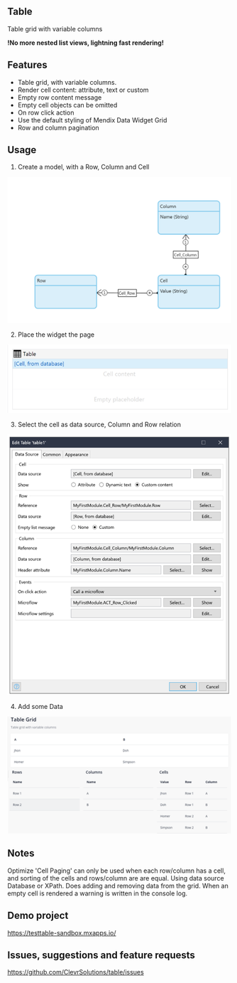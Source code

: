 ## Table
Table grid with variable columns

**!No more nested list views, lightning fast rendering!**

## Features
- Table grid, with variable columns.
- Render cell content: attribute, text or custom
- Empty row content message
- Empty cell objects can be omitted
- On row click action
- Use the default styling of Mendix Data Widget Grid
- Row and column pagination

## Usage
1. Create a model, with a Row, Column and Cell

![Domain model](assets/model.png)

2. Place the widget the page

![widget on page](assets/widget.png)

3. Select the cell as data source, Column and Row relation

![widget properties](assets/properties.png)

4. Add some Data

![widget properties](assets/web.png)

## Notes
Optimize 'Cell Paging' can only be used when each row/column has a cell, and sorting of the cells and rows/column are are equal. Using data source Database or XPath. Does adding and removing data from the grid.
When an empty cell is rendered a warning is written in the console log.

## Demo project
https://testtable-sandbox.mxapps.io/

## Issues, suggestions and feature requests
https://github.com/ClevrSolutions/table/issues


